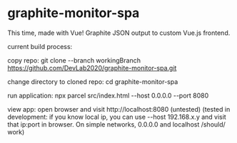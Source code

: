 # graphite-monitor-spa
This time, made with Vue!  Graphite JSON output to custom Vue.js frontend.

current build process:

copy repo:
  git clone --branch workingBranch https://github.com/DevLab2020/graphite-monitor-spa.git

change directory to cloned repo:
  cd graphite-monitor-spa

run application:
  npx parcel src/index.html --host 0.0.0.0 --port 8080

view app:
  open browser and visit http://localhost:8080 (untested)
  (tested in development: if you know local ip, you can use --host 192.168.x.y and visit that ip:port in browser.  On simple networks, 0.0.0.0 and localhost /should/ work)
